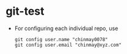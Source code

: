 # git-test
- For configuring each individual repo, use
    ```
    git config user.name "chinmay0078"
    git config user.email "chinmay@xyz.com"
    ```
